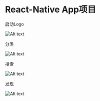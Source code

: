 # React-Native App项目

启动Logo

![Alt text](https://github.com/810907949/LazyAppProject/blob/master/Screenshots/Screenshot_20190226-175120.png)

分类

![Alt text](https://github.com/810907949/LazyAppProject/blob/master/Screenshots/Screenshot_20190226-174938.png)

搜索

![Alt text](https://github.com/810907949/LazyAppProject/blob/master/Screenshots/Screenshot_20190226-174954.png)


发现

![Alt text](https://github.com/810907949/LazyAppProject/blob/master/Screenshots/Screenshot_20190226-175009.png)

